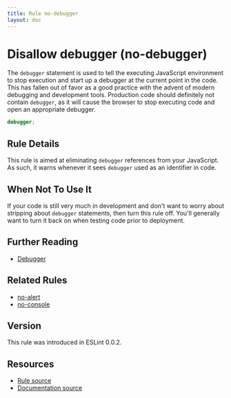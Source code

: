 ```yaml
---
title: Rule no-debugger
layout: doc
---
```

<!-- Note: No pull requests accepted for this file. See README.md in the root directory for details. -->
# Disallow debugger (no-debugger)

The `debugger` statement is used to tell the executing JavaScript environment to stop execution and start up a debugger at the current point in the code. This has fallen out of favor as a good practice with the advent of modern debugging and development tools. Production code should definitely not contain `debugger`, as it will cause the browser to stop executing code and open an appropriate debugger.

```js
debugger;
```

## Rule Details

This rule is aimed at eliminating `debugger` references from your JavaScript. As such, it warns whenever it sees `debugger` used as an identifier in code.

## When Not To Use It

If your code is still very much in development and don't want to worry about stripping about `debugger` statements, then turn this rule off. You'll generally want to turn it back on when testing code prior to deployment.

## Further Reading

* [Debugger](https://developer.mozilla.org/en-US/docs/Web/JavaScript/Reference/Statements/debugger)

## Related Rules

* [no-alert](no-alert)
* [no-console](no-console)

## Version

This rule was introduced in ESLint 0.0.2.

## Resources

* [Rule source](https://github.com/eslint/eslint/tree/master/lib/rules/no-debugger.js)
* [Documentation source](https://github.com/eslint/eslint/tree/master/docs/rules/no-debugger.md)
